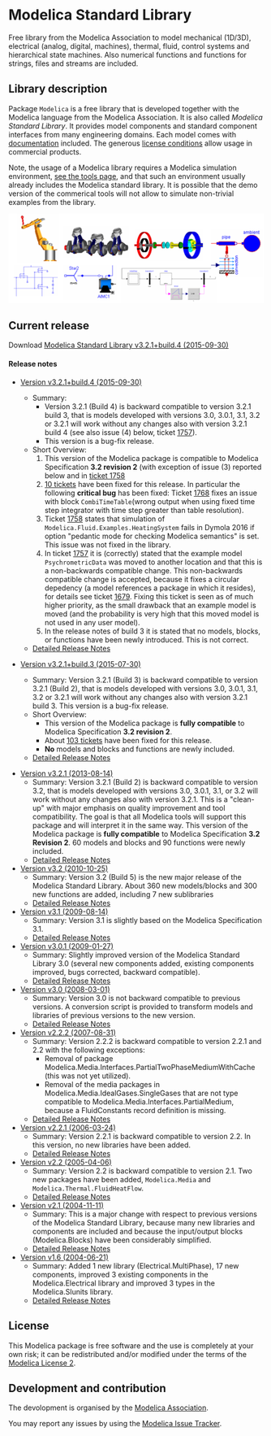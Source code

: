 # Modelica Standard Library

Free library from the Modelica Association to model mechanical (1D/3D), electrical (analog, digital, machines), thermal, fluid, control systems and hierarchical state machines. Also numerical functions and functions for strings, files and streams are included.

## Library description

Package `Modelica` is a free library that is developed together with the Modelica language from the Modelica Association. It is also called *Modelica Standard Library*. It provides model components and standard component interfaces from many engineering domains. Each model comes with [documentation](https://modelica.github.io/Modelica/) included. The generous [license conditions](https://www.modelica.org/licenses/ModelicaLicense2) allow usage in commercial products.

Note, the usage of a Modelica library requires a Modelica simulation environment, [see the tools page](https://www.modelica.org/tools/), and that such an environment usually already includes the Modelica standard library. It is possible that the demo version of the commerical tools will not allow to simulate non-trivial examples from the library.

![ModelicaLibraries](ModelicaLibraries.png)


## Current release

Download [Modelica Standard Library v3.2.1+build.4 (2015-09-30)](../../archive/v3.2.1+build.4.zip)

#### Release notes

* [Version v3.2.1+build.4 (2015-09-30)](../../archive/v3.2.1+build.4.zip)
    * Summary:
        * Version 3.2.1 (Build 4) is backward compatible to version 3.2.1 build 3, that is models developed with versions 3.0, 3.0.1, 3.1, 3.2 or 3.2.1 will work without any changes also with version 3.2.1 build 4 (see also issue (4) below, ticket <a href="https://trac.modelica.org/Modelica/ticket/1757">1757</a>).
        * This version is a bug-fix release.
    * Short Overview:
        1. This version of the Modelica package is compatible to Modelica Specification **3.2 revision 2** (with exception of issue (3) reported below and in [ticket 1758](https://trac.modelica.org/Modelica/ticket/1758)
        2. [10 tickets](http://htmlpreview.github.com/?https://github.com/modelica/ModelicaStandardLibrary/blob/release/Modelica%203.2.1/Resources/Documentation/Version-3.2.1/ResolvedTracTickets-build-4.html") have been fixed for this release. In particular the following **critical bug** has been fixed: Ticket [1768](https://trac.modelica.org/Modelica/ticket/1768) fixes an
issue with block `CombiTimeTable`(wrong output when using fixed time step integrator with time step
greater than table resolution).
        3. Ticket [1758](https://trac.modelica.org/Modelica/ticket/1758) states that simulation of `Modelica.Fluid.Examples.HeatingSystem` fails in Dymola 2016 if option "pedantic mode for checking Modelica semantics" is set. This issue was not fixed in the library.
        4. In ticket [1757](https://trac.modelica.org/Modelica/ticket/1757) it is
(correctly) stated that the example model `PsychrometricData` was moved to another location and that this is a non-backwards compatible change. This non-backwards compatible change is
accepted, because it fixes a circular depedency (a model references
a package in which it resides), for details see ticket [1679](https://trac.modelica.org/Modelica/ticket/1679). Fixing this ticket is seen as of much higher priority, as the small
drawback that an example model is moved (and the probability is very high that this moved model is not used in any user model).
        5. In the release notes of build 3 it is stated that no models, blocks, or functions have been newly introduced. This is not correct.
    * [Detailed Release Notes](http://htmlpreview.github.com/?https://github.com/modelica/ModelicaStandardLibrary/blob/release/Modelica%203.2.1/Resources/help/Modelica.UsersGuide.ReleaseNotes.Version_3_2_1_build_4.html)


* [Version v3.2.1+build.3 (2015-07-30)](../../archive/v3.2.1+build.3.zip)
    * Summary: Version 3.2.1 (Build 3) is backward compatible to version 3.2.1 (Build 2), that is models developed with versions 3.0, 3.0.1, 3.1, 3.2 or 3.2.1 will work without any changes also with version 3.2.1 build 3. This version is a bug-fix release.
    * Short Overview:
        * This version of the Modelica package is **fully compatible** to Modelica Specification **3.2 revision 2**.
        * About [103 tickets](http://htmlpreview.github.com/?https://github.com/modelica/ModelicaStandardLibrary/blob/release/Modelica%203.2.1/Resources/Documentation/Version-3.2.1/ResolvedTracTickets-build-3.html) have been fixed for this release.
        * **No** models and blocks and functions are newly included.
    * [Detailed Release Notes](http://htmlpreview.github.com/?https://github.com/modelica/ModelicaStandardLibrary/blob/release/Modelica%203.2.1/Resources/help/Modelica.UsersGuide.ReleaseNotes.Version_3_2_1_build_3.html)
</ul>

* [Version v3.2.1 (2013-08-14)](../../archive/v3.2.1+build.2.zip)
  * Summary: Version 3.2.1 (Build 2) is backward compatible to version 3.2, that is models developed with versions 3.0, 3.0.1, 3.1, or 3.2 will work without any changes also with version 3.2.1. This is a "clean-up" with major emphasis on quality improvement and tool compatibility. The goal is that all Modelica tools will support this package and will interpret it in the same way. This version of the Modelica package is **fully compatible** to Modelica Specification **3.2 Revision 2**. 60 models and blocks and 90 functions were newly included.
  * [Detailed Release Notes](http://htmlpreview.github.com/?https://github.com/modelica/ModelicaStandardLibrary/blob/release/Modelica%203.2.1/Resources/help/Modelica.UsersGuide.ReleaseNotes.Version_3_2_1.html)
* [Version v3.2 (2010-10-25)](../../archive/v3.2.zip)
  * Summary: Version 3.2 (Build 5) is the new major release of the Modelica Standard Library. About 360 new models/blocks and 300 new functions are added, including 7 new sublibraries
  * [Detailed Release Notes](http://htmlpreview.github.com/?https://github.com/modelica/ModelicaStandardLibrary/blob/release/Modelica%203.2.1/Resources/help/Modelica.UsersGuide.ReleaseNotes.Version_3_2.html)
* [Version v3.1 (2009-08-14)](../../archive/v3.1.zip)
  * Summary: Version 3.1 is slightly based on the Modelica Specification 3.1.
  * [Detailed Release Notes](http://htmlpreview.github.com/?https://github.com/modelica/ModelicaStandardLibrary/blob/release/Modelica%203.2.1/Resources/help/Modelica.UsersGuide.ReleaseNotes.Version_3_1.html)
* [Version v3.0.1 (2009-01-27)](../../archive/v3.0.1.zip)
  * Summary: Slightly improved version of the Modelica Standard Library 3.0 (several new components added, existing components improved, bugs corrected, backward compatible).
  * [Detailed Release Notes](http://htmlpreview.github.com/?https://github.com/modelica/ModelicaStandardLibrary/blob/release/Modelica%203.2.1/Resources/help/Modelica.UsersGuide.ReleaseNotes.Version_3_0_1.html)
* [Version v3.0 (2008-03-01)](../../archive/v3.0.zip)
  * Summary: Version 3.0 is not backward compatible to previous versions. A conversion script is provided to transform models and libraries of previous versions to the new version.
  * [Detailed Release Notes](http://htmlpreview.github.com/?https://github.com/modelica/ModelicaStandardLibrary/blob/release/Modelica%203.2//Resources/help/Modelica.UsersGuide.ReleaseNotes.Version_3_0.html)
* [Version v2.2.2 (2007-08-31)](../../archive/v2.2.2.zip)
  * Summary: Version 2.2.2 is backward compatible to version 2.2.1 and 2.2 with the following exceptions:
    * Removal of package Modelica.Media.Interfaces.PartialTwoPhaseMediumWithCache (this was not yet utilized).
    * Removal of the media packages in Modelica.Media.IdealGases.SingleGases that are not type compatible to Modelica.Media.Interfaces.PartialMedium, because a FluidConstants record definition is missing.
  * [Detailed Release Notes](http://htmlpreview.github.com/?https://github.com/modelica/ModelicaStandardLibrary/blob/release/Modelica%203.2.1/Resources/help/Modelica.UsersGuide.ReleaseNotes.Version_2_2_2.html)
* [Version v2.2.1 (2006-03-24)](../../archive/v2.2.1.zip)
  * Summary: Version 2.2.1 is backward compatible to version 2.2. In this version, no new libraries have been added.
  * [Detailed Release Notes](http://htmlpreview.github.com/?https://github.com/modelica/ModelicaStandardLibrary/blob/release/Modelica%203.2//Resources/help/Modelica.UsersGuide.ReleaseNotes.Version_2_2_1.html)
* [Version v2.2 (2005-04-06)](../../archive/v2.2.zip)
  * Summary: Version 2.2 is backward compatible to version 2.1. Two new packages have been added, `Modelica.Media` and `Modelica.Thermal.FluidHeatFlow`.
  * [Detailed Release Notes](http://htmlpreview.github.com/?https://github.com/modelica/ModelicaStandardLibrary/blob/release/Modelica%203.2.1/Resources/help/Modelica.UsersGuide.ReleaseNotes.Version_2_2.html)
* [Version v2.1 (2004-11-11)](../../archive/v2.1.zip)
  * Summary: This is a major change with respect to previous versions of the Modelica Standard Library, because many new libraries and components are included and because the input/output blocks (Modelica.Blocks) have been considerably simplified.
  * [Detailed Release Notes](http://htmlpreview.github.com/?https://github.com/modelica/ModelicaStandardLibrary/blob/release/Modelica%203.2.1/Resources/help/Modelica.UsersGuide.ReleaseNotes.Version_2_1.html)
* [Version v1.6 (2004-06-21)](../../archive/v1.6.zip)
  * Summary: Added 1 new library (Electrical.MultiPhase), 17 new components, improved 3 existing components in the Modelica.Electrical library and improved 3 types in the Modelica.SIunits library.
  * [Detailed Release Notes](http://htmlpreview.github.com/?https://github.com/modelica/ModelicaStandardLibrary/blob/release/Modelica%203.2.1/Resources/help/Modelica.UsersGuide.ReleaseNotes.Version_1_6.html)


## License

This Modelica package is free software and the use is completely at your own risk;
it can be redistributed and/or modified under the terms of the [Modelica License 2](https://modelica.org/licenses/ModelicaLicense2).

## Development and contribution
The devolopment is organised by the [Modelica Association](https://www.modelica.org/association).

You may report any issues by using the [Modelica Issue Tracker](https://trac.modelica.org/Modelica/newticket).
